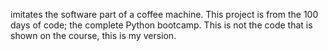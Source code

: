 imitates the software part of a coffee machine.
This project is from the 100 days of code; the complete Python bootcamp.
This is not the code that is shown on the course, this is my version.

